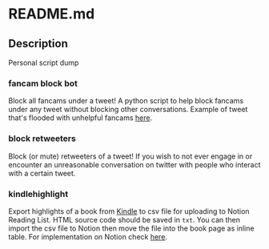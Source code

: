 # README.md

## Description
Personal script dump

### fancam block bot
Block all fancams under a tweet! A python script to help block fancams under any tweet without blocking other conversations. Example of tweet that's flooded with unhelpful fancams [here](https://twitter.com/hangyul_hourly/status/1306063969321271298).

### block retweeters
Block (or mute) retweeters of a tweet! If you wish to not ever engage in or encounter an unreasonable conversation on twitter with people who interact with a certain tweet.

### kindlehighlight
Export highlights of a book from [Kindle](https://read.amazon.com/notebook) to csv file for uploading to Notion Reading List. HTML source code should be saved in `txt`. You can then import the csv file to Notion then move the file into the book page as inline table. For implementation on Notion check [here](https://www.notion.so/azukacchi/Reading-List-35ae3495610e4721a6d331cbda063c18).
